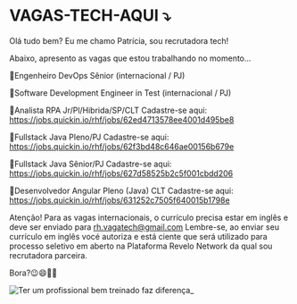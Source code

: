 # VAGAS-TECH-AQUI ⤵️

Olá tudo bem? Eu me chamo Patrícia, sou recrutadora tech! 

Abaixo, apresento as vagas que estou trabalhando no momento...

 🚩Engenheiro DevOps Sênior (internacional / PJ) 
 
 🚩Software Development Engineer in Test (internacional / PJ) 
 
 🚩Analista RPA Jr/Pl/Hibrida/SP/CLT
 Cadastre-se aqui: https://jobs.quickin.io/rhf/jobs/62ed4713578ee4001d495be8
 
 🚩Fullstack Java Pleno/PJ 
 Cadastre-se aqui: https://jobs.quickin.io/rhf/jobs/62f3bd48c646ae00156b679e
 
 🚩Fullstack Java Sênior/PJ
 Cadastre-se aqui: https://jobs.quickin.io/rhf/jobs/627d58525b2c5f001cbdd206
 
 
 🚩Desenvolvedor Angular Pleno (Java) CLT 
 Cadastre-se aqui: https://jobs.quickin.io/rhf/jobs/631252c7505f640015b1798e


Atenção! Para as vagas internacionais, o currículo precisa estar em inglês e deve ser enviado para rh.vagatech@gmail.com
Lembre-se, ao enviar seu currículo em inglês vocé autoriza e está ciente que será utilizado para processo seletivo em aberto na Plataforma Revelo Network da qual sou recrutadora parceira.
         
Bora?😉😄🚀🎯



![Ter um profissional bem treinado faz diferença_](https://user-images.githubusercontent.com/110489835/189919870-dd60424e-9b9d-4c45-af66-00f3bf0377d8.jpg)
